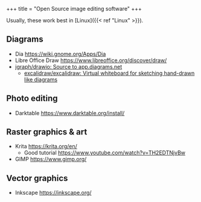 +++
title = "Open Source image editing software"
+++


Usually, these work best in [Linux]({{< ref "Linux" >}}).

## Diagrams
- Dia https://wiki.gnome.org/Apps/Dia
- Libre Office Draw https://www.libreoffice.org/discover/draw/
- [jgraph/drawio: Source to app.diagrams.net](https://github.com/jgraph/drawio)
	- [excalidraw/excalidraw: Virtual whiteboard for sketching hand-drawn like diagrams](https://github.com/excalidraw/excalidraw)

## Photo editing
- Darktable https://www.darktable.org/install/

## Raster graphics & art
- Krita https://krita.org/en/
	- Good tutorial https://www.youtube.com/watch?v=TH2EDTNjvBw
- GIMP https://www.gimp.org/

## Vector graphics
- Inkscape https://inkscape.org/